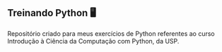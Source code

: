 ## Treinando Python 🖥️
Repositório criado para meus exercícios de Python referentes ao curso Introdução à Ciência da Computação com Python, da USP.
